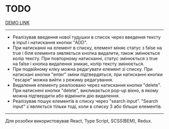 TODO
=
[DEMO LINK](https://yaroslavmakarov.github.io/todo-app-amo-media/)
***
* Реалізував введення нової тудушки в список через введення тексту в input і натискання кнопки "ADD".
* При натисканні на елемент в списку, елемент міняє статус з false на true і біля елемента зявляється кнопка видалити, також змінюється колір тексту. При повторному натисканні, статус змінюється з true на false і кнопка видалення зникає, колір тексту змінюється.
* При подвійному кліку можна редагувати елемент зі списку. При натискані кнопки "enter" зміни підтвердяться, при натисканні кнопки "escape" можна вийти з режиму редагування.
* Видалення елементу реалізовано через натискання кнопки "delete". При натиснені кнопки "delete", викликається pop-up вікно, в якому можна підтвердити або відмінити дію видалення.
* Реалізував пошук елементів в списку через "search input". "Search input" з\`являється тільки тоді, коли в списку 3 або більше елементів.
---
Для розобки використовував React, Type Script, SCSS(BEM), Redux.
